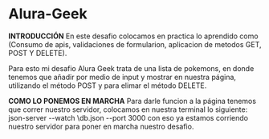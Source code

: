 # Alura-Geek

**INTRODUCCIÓN**
En este desafio colocamos en practica lo aprendido como (Consumo de apis, validaciones de formularion, aplicacion de metodos GET, POST Y DELETE). 

Para esto mi desafio Alura Geek trata de una lista de pokemons, en donde tenemos que añadir por medio de input y mostrar en nuestra página, utilizando el método POST y para elimar el método DELETE. 

**COMO LO PONEMOS EN MARCHA**
Para darle funcion a la página tenemos que correr nuestro servidor, colocamos en nuestra terminal lo siguiente:
json-server --watch \db.json --port 3000 con eso ya estamos corriendo nuestro servidor para poner en marcha nuestro desafio.
